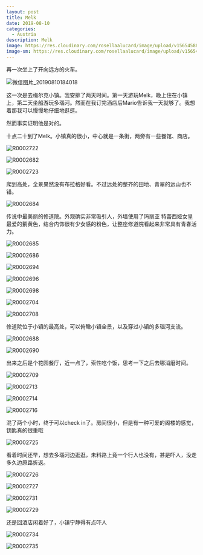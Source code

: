 ```yaml
---
layout: post
title: Melk
date: 2019-08-10
categories:
  - Austria
description: Melk
image: https://res.cloudinary.com/rosellaalucard/image/upload/v1565458804/R0002708_e5prmd.jpg
image-sm: https://res.cloudinary.com/rosellaalucard/image/upload/v1565458804/R0002708_e5prmd.jpg
---
```


再一次坐上了开向远方的火车。

![微信图片_20190810184018](https://res.cloudinary.com/rosellaalucard/image/upload/v1565458778/%E5%BE%AE%E4%BF%A1%E5%9B%BE%E7%89%87_20190810184018_urijzw.jpg)

这一次是去梅尔克小镇。我安排了两天时间。第一天游玩Melk，晚上住在小镇上，第二天坐船游玩多瑙河。然而在我订完酒店后Mario告诉我一天就够了。我想着那我可以慢慢地仔细地逛逛。

然而事实证明他是对的。

十点二十到了Melk。小镇真的很小，中心就是一条街，两旁有一些餐馆、商店。

![R0002722](https://res.cloudinary.com/rosellaalucard/image/upload/v1565458811/R0002722_jglixq.jpg)

![R0002682](https://res.cloudinary.com/rosellaalucard/image/upload/v1565458787/R0002682_pxnn9o.jpg)

![R0002723](https://res.cloudinary.com/rosellaalucard/image/upload/v1565458788/R0002723_ndxfkg.jpg)

爬到高处，全景果然没有布拉格好看。不过远处的整齐的田地、青翠的远山也不错。

![R0002684](https://res.cloudinary.com/rosellaalucard/image/upload/v1565458779/R0002684_qr4xxk.jpg)

传说中最美丽的修道院。外观确实非常吸引人，外墙使用了玛丽亚 特蕾西娅女皇最爱的鹅黄色，结合内饰很有少女感的粉色，让整座修道院看起来非常具有青春活力。

![R0002685](https://res.cloudinary.com/rosellaalucard/image/upload/v1565458788/R0002685_lzvmfj.jpg)

![R0002686](https://res.cloudinary.com/rosellaalucard/image/upload/v1565458784/R0002686_mliaxb.jpg)

![R0002694](https://res.cloudinary.com/rosellaalucard/image/upload/v1565458794/R0002694_kx2m9p.jpg)

![R0002696](https://res.cloudinary.com/rosellaalucard/image/upload/v1565458796/R0002696_w7ga1d.jpg)

![R0002698](https://res.cloudinary.com/rosellaalucard/image/upload/v1565458803/R0002698_vudtod.jpg)

![R0002704](https://res.cloudinary.com/rosellaalucard/image/upload/v1565458802/R0002704_dhgghu.jpg)

![R0002708](https://res.cloudinary.com/rosellaalucard/image/upload/v1565458804/R0002708_e5prmd.jpg)

修道院位于小镇的最高处，可以俯瞰小镇全景，以及穿过小镇的多瑙河支流。

![R0002688](https://res.cloudinary.com/rosellaalucard/image/upload/v1565458789/R0002688_dsnfxt.jpg)

![R0002690](https://res.cloudinary.com/rosellaalucard/image/upload/v1565458794/R0002690_cbyckv.jpg)

出来之后是个花园餐厅，近一点了，索性吃个饭，思考一下之后去哪消磨时间。

![R0002709](https://res.cloudinary.com/rosellaalucard/image/upload/v1565458805/R0002709_byiqsg.jpg)

![R0002713](https://res.cloudinary.com/rosellaalucard/image/upload/v1565458811/R0002713_xfggc0.jpg)

![R0002714](https://res.cloudinary.com/rosellaalucard/image/upload/v1565458809/R0002714_ywhnwx.jpg)

![R0002716](https://res.cloudinary.com/rosellaalucard/image/upload/v1565458805/R0002716_ie1hpv.jpg)

混了两个小时，终于可以check in了。房间很小，但是有一种可爱的阁楼的感觉，钥匙真的很重哦

![R0002725](https://res.cloudinary.com/rosellaalucard/image/upload/v1565458784/R0002725_aarwjf.jpg)

看着时间还早，想去多瑙河边逛逛，未料路上竟一个行人也没有，甚是吓人，没走多久边原路折返。

![R0002726](https://res.cloudinary.com/rosellaalucard/image/upload/v1565458782/R0002726_qmnvf1.jpg)

![R0002727](https://res.cloudinary.com/rosellaalucard/image/upload/v1565458794/R0002727_n1z1rx.jpg)

![R0002731](https://res.cloudinary.com/rosellaalucard/image/upload/v1565458802/R0002731_h9eik2.jpg)

![R0002729](https://res.cloudinary.com/rosellaalucard/image/upload/v1565458793/R0002729_nod3jr.jpg)

还是回酒店闲着好了，小镇宁静得有点吓人

![R0002734](https://res.cloudinary.com/rosellaalucard/image/upload/v1565458797/R0002734_puuogz.jpg)

![R0002735](https://res.cloudinary.com/rosellaalucard/image/upload/v1565458801/R0002735_gx8ujf.jpg)